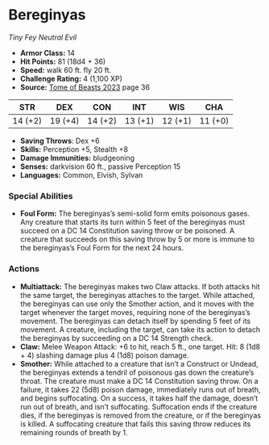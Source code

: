 # Bereginyas

*Tiny* *Fey* *Neutral Evil*

- **Armor Class:** 14
- **Hit Points:** 81 (18d4 + 36)
- **Speed:** walk 60 ft. fly 20 ft.
- **Challenge Rating:** 4 (1,100 XP)
- **Source:** [Tome of Beasts 2023](https://koboldpress.com/kpstore/product/tome-of-beasts-1-2023-edition/) page 36

| STR | DEX | CON | INT | WIS | CHA |
| --- | --- | --- | --- | --- | --- |
| 14 (+2) | 19 (+4) | 14 (+2) | 13 (+1) | 12 (+1) | 11 (+0) |

- **Saving Throws**: Dex +6
- **Skills:** Perception +5, Stealth +8
- **Damage Immunities:** bludgeoning
- **Senses:** darkvision 60 ft., passive Perception 15
- **Languages:** Common, Elvish, Sylvan

### Special Abilities

- **Foul Form:** The bereginyas’s semi-solid form emits poisonous gases. Any creature that starts its turn within 5 feet of the bereginyas must succeed on a DC 14 Constitution saving throw or be poisoned. A creature that succeeds on this saving throw by 5 or more is immune to the bereginyas’s Foul Form for the next 24 hours.

### Actions

- **Multiattack:** The bereginyas makes two Claw attacks. If both attacks hit the same target, the bereginyas attaches to the target. While attached, the bereginyas can use only the Smother action, and it moves with the target whenever the target moves, requiring none of the bereginyas’s movement. The bereginyas can detach itself by spending 5 feet of its movement. A creature, including the target, can take its action to detach the bereginyas by succeeding on a DC 14 Strength check.
- **Claw:** Melee Weapon Attack: +6 to hit, reach 5 ft., one target. Hit: 8 (1d8 + 4) slashing damage plus 4 (1d8) poison damage.
- **Smother:** While attached to a creature that isn’t a Construct or Undead, the bereginyas extends a tendril of poisonous gas down the creature’s throat. The creature must make a DC 14 Constitution saving throw. On a failure, it takes 22 (5d8) poison damage, immediately runs out of breath, and begins suffocating. On a success, it takes half the damage, doesn’t run out of breath, and isn’t suffocating. Suffocation ends if the creature dies, if the bereginyas is removed from the creature, or if the bereginyas is killed. A suffocating creature that fails this saving throw reduces its remaining rounds of breath by 1.
